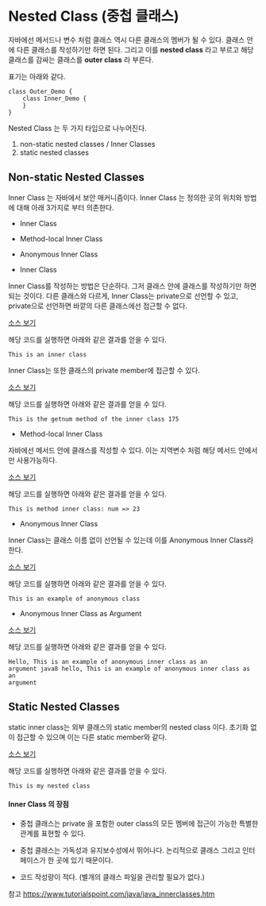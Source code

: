 Nested Class (중첩 클래스)
==

자바에선 메서드나 변수 처럼 클래스 역시 다른 클래스의 멤버가 될 수 있다. 클래스 안에 다른 클래스를 작성하기만 하면 된다.
그리고 이를 __nested class__ 라고 부르고 해당 클래스를 감싸는 클래스를 __outer class__ 라 부른다.


표기는 아래와 같다.
<pre><code>class Outer_Demo {
    class Inner_Demo {
    }
}
</code></pre>

Nested Class 는 두 가지 타입으로 나누어진다.

1. non-static nested classes / Inner Classes
2. static nested classes


Non-static Nested Classes
--

Inner Class 는 자바에서 보안 매커니즘이다.
Inner Class 는 정의한 곳의 위치와 방법에 대해 아래 3가지로 부터 의존한다.

- Inner Class
- Method-local Inner Class
- Anonymous Inner Class

  
- Inner Class

Inner Class를 작성하는 방법은 단순하다. 그저 클래스 안에 클래스를 작성하기만 하면 되는 것이다.
다른 클래스와 다르게, Inner Class는 private으로 선언할 수 있고, private으로 선언하면 바깥의 다른 클래스에선 접근할 수 없다.

[소스 보기](https://github.com/iamminji/TIL/blob/master/java/code/InnerClass01.java)

해당 코드를 실행하면 아래와 같은 결과를 얻을 수 있다.

<code>This is an inner class</code>

Inner Class는 또한 클래스의 private member에 접근할 수 있다.

[소스 보기](https://github.com/iamminji/TIL/blob/master/java/code/InnerClass02.java)

해당 코드를 실행하면 아래와 같은 결과를 얻을 수 있다.

<code>This is the getnum method of the inner class
      175</code>

- Method-local Inner Class

자바에선 메서드 안에 클래스를 작성할 수 있다. 이는 지역변수 처럼 해당 메서드 안에서만 사용가능하다.

[소스 보기](https://github.com/iamminji/TIL/blob/master/java/code/InnerClass03.java)

해당 코드를 실행하면 아래와 같은 결과를 얻을 수 있다.

<code>This is method inner class: num => 23
</code>

- Anonymous Inner Class

Inner Class는 클래스 이름 없이 선언될 수 있는데 이를 Anonymous Inner Class라 한다.

[소스 보기](https://github.com/iamminji/TIL/blob/master/java/code/InnerClass04.java)

해당 코드를 실행하면 아래와 같은 결과를 얻을 수 있다.

<code>This is an example of anonymous class
</code>

- Anonymous Inner Class as Argument

[소스 보기](https://github.com/iamminji/TIL/blob/master/java/code/InnerClass05.java)

해당 코드를 실행하면 아래와 같은 결과를 얻을 수 있다.

<code>Hello, This is an example of anonymous inner class as an argument
      java8 hello, This is an example of anonymous inner class as an argument
</code>


    
Static Nested Classes
--

static inner class는 외부 클래스의 static member의 nested class 이다.
초기화 없이 접근할 수 있으며 이는 다른 static member와 같다.

[소스 보기](https://github.com/iamminji/TIL/blob/master/java/code/InnerClass06.java)

해당 코드를 실행하면 아래와 같은 결과를 얻을 수 있다.

<code>This is my nested class
</code>


#### Inner Class 의 장점

- 중첩 클래스는 private 을 포함한 outer class의 모든 멤버에 접근이 가능한 특별한 관계를 표현할 수 있다.

- 중첩 클래스는 가독성과 유지보수성에서 뛰어나다. 논리적으로 클래스 그리고 인터페이스가 한 곳에 있기 때문이다.

- 코드 작성량이 적다. (별개의 클래스 파일을 관리할 필요가 없다.)

참고 https://www.tutorialspoint.com/java/java_innerclasses.htm
